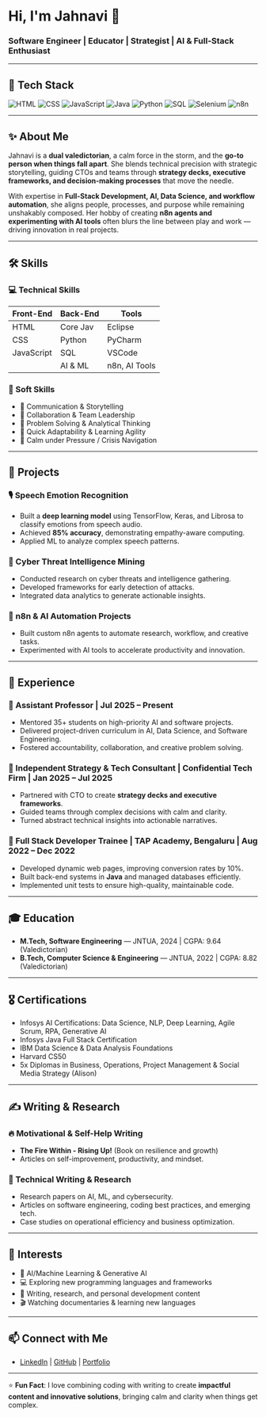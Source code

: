 # Hi, I'm Jahnavi 👋  
### Software Engineer | Educator | Strategist | AI & Full-Stack Enthusiast

---

## 🔧 Tech Stack
![HTML](https://img.shields.io/badge/HTML-E34F26?style=flat&logo=html5&logoColor=white)
![CSS](https://img.shields.io/badge/CSS-1572B6?style=flat&logo=css3&logoColor=white)
![JavaScript](https://img.shields.io/badge/JavaScript-F7DF1E?style=flat&logo=javascript&logoColor=black)
![Java](https://img.shields.io/badge/Java-007396?style=flat&logo=java&logoColor=white)
![Python](https://img.shields.io/badge/Python-3776AB?style=flat&logo=python&logoColor=white)
![SQL](https://img.shields.io/badge/SQL-4479A1?style=flat&logo=mysql&logoColor=white)
![Selenium](https://img.shields.io/badge/Selenium-43B02A?style=flat&logo=selenium&logoColor=white)
![n8n](https://img.shields.io/badge/n8n-000000?style=flat&logo=n8n&logoColor=white)

---

## ✨ About Me
Jahnavi is a **dual valedictorian**, a calm force in the storm, and the **go-to person when things fall apart**. She blends technical precision with strategic storytelling, guiding CTOs and teams through **strategy decks, executive frameworks, and decision-making processes** that move the needle.  

With expertise in **Full-Stack Development, AI, Data Science, and workflow automation**, she aligns people, processes, and purpose while remaining unshakably composed. Her hobby of creating **n8n agents and experimenting with AI tools** often blurs the line between play and work — driving innovation in real projects.

---

## 🛠 Skills

### 💻 Technical Skills
| Front-End | Back-End | Tools |
|-----------|----------|-------|
| HTML      | Core Jav | Eclipse |
| CSS       | Python   | PyCharm |
| JavaScript| SQL      | VSCode |
|           | AI & ML |  n8n, AI Tools |

### 🤝 Soft Skills
- 📝 Communication & Storytelling  
- 🔄 Collaboration & Team Leadership  
- 🧠 Problem Solving & Analytical Thinking  
- 🚀 Quick Adaptability & Learning Agility  
- 🧘 Calm under Pressure / Crisis Navigation  

---

## 📌 Projects

### 🎙 Speech Emotion Recognition
- Built a **deep learning model** using TensorFlow, Keras, and Librosa to classify emotions from speech audio.  
- Achieved **85% accuracy**, demonstrating empathy-aware computing.  
- Applied ML to analyze complex speech patterns.

### 🔐 Cyber Threat Intelligence Mining
- Conducted research on cyber threats and intelligence gathering.  
- Developed frameworks for early detection of attacks.  
- Integrated data analytics to generate actionable insights.  

### 🤖 n8n & AI Automation Projects
- Built custom n8n agents to automate research, workflow, and creative tasks.  
- Experimented with AI tools to accelerate productivity and innovation.  

---

## 💼 Experience

### 🔹 Assistant Professor |  Jul 2025 – Present
- Mentored 35+ students on high-priority AI and software projects.  
- Delivered project-driven curriculum in AI, Data Science, and Software Engineering.  
- Fostered accountability, collaboration, and creative problem solving.

### 🔹 Independent Strategy & Tech Consultant | Confidential Tech Firm | Jan 2025 – Jul 2025
- Partnered with CTO to create **strategy decks and executive frameworks**.  
- Guided teams through complex decisions with calm and clarity.  
- Turned abstract technical insights into actionable narratives.  

### 🔹 Full Stack Developer Trainee | TAP Academy, Bengaluru | Aug 2022 – Dec 2022
- Developed dynamic web pages, improving conversion rates by 10%.  
- Built back-end systems in **Java** and managed databases efficiently.  
- Implemented unit tests to ensure high-quality, maintainable code.

---

## 🎓 Education

- **M.Tech, Software Engineering** — JNTUA, 2024 | CGPA: 9.64 (Valedictorian)  
- **B.Tech, Computer Science & Engineering** — JNTUA, 2022 | CGPA: 8.82 (Valedictorian)  

---

## 🎖 Certifications

- Infosys AI Certifications: Data Science, NLP, Deep Learning, Agile Scrum, RPA, Generative AI  
- Infosys Java Full Stack Certification  
- IBM Data Science & Data Analysis Foundations  
- Harvard CS50  
- 5x Diplomas in Business, Operations, Project Management & Social Media Strategy (Alison)  

---

## ✍ Writing & Research

### 🔥 Motivational & Self-Help Writing
- **The Fire Within - Rising Up!** (Book on resilience and growth)  
- Articles on self-improvement, productivity, and mindset.

### 📑 Technical Writing & Research
- Research papers on AI, ML, and cybersecurity.  
- Articles on software engineering, coding best practices, and emerging tech.  
- Case studies on operational efficiency and business optimization.

---

## 🎯 Interests
- 🤖 AI/Machine Learning & Generative AI  
- 💻 Exploring new programming languages and frameworks  
- 📝 Writing, research, and personal development content  
- 🎬 Watching documentaries & learning new languages  

---

## 📫 Connect with Me
- [LinkedIn](https://www.linkedin.com/in/jahnavi-somaraju/) | [GitHub](#) | [Portfolio](#) 

---

⭐ **Fun Fact**: I love combining coding with writing to create **impactful content and innovative solutions**, bringing calm and clarity when things get complex.
